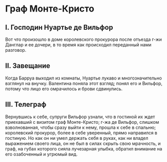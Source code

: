 #  Граф Монте-Кристо 

##  I. Господин Нуартье де Вильфор 
Вот что произошло в доме королевского прокурора после отъезда г-жи Данглар и ее дочери, в то время как происходил переданный нами разговор.

## II. Завещание 
Когда Барруа выходил из комнаты, Нуартье лукаво и многозначительно взглянул на внучку. Валентина поняла этот взгляд; понял его и Вильфор, потому что лицо его омрачилось и брови сдвинулись.

## III. Телеграф 
Вернувшись к себе, супруги Вильфор узнали, что в гостиной их ждет приехавший с визитом граф Монте-Кристо; г-жа де Вильфор, слишком взволнованная, чтобы сразу выйти к нему, прошла к себе в спальню; королевский прокурор, более в себе уверенный, прямо направился в гостиную. Но как он ни умел держать себя в руках, как ни владел выражением своего лица, он не был в силах скрыть свою мрачность, и граф, на губах которого сияла лучезарная улыбка, обратил внимание на его озабоченный и угрюмый вид.


